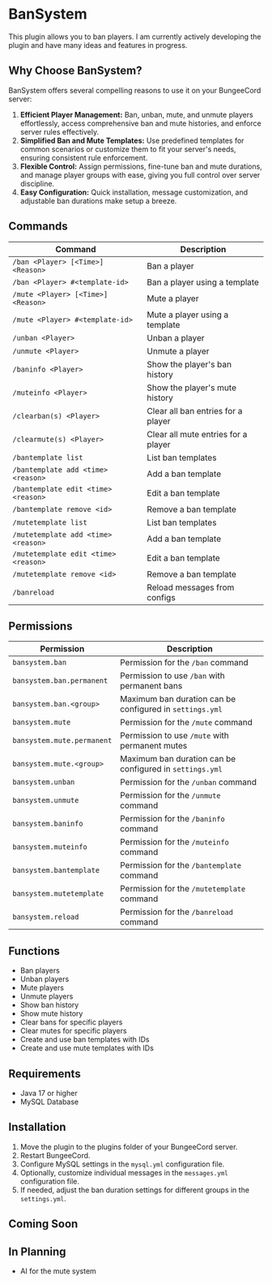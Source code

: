 # BanSystem
This plugin allows you to ban players. I am currently actively developing the plugin and have many ideas and features in progress.

## Why Choose BanSystem?

BanSystem offers several compelling reasons to use it on your BungeeCord server:

1. **Efficient Player Management:** Ban, unban, mute, and unmute players effortlessly, access comprehensive ban and mute
   histories, and enforce server rules effectively.
2. **Simplified Ban and Mute Templates:** Use predefined templates for common scenarios or customize them to fit your
   server's needs, ensuring consistent rule enforcement.
3. **Flexible Control:** Assign permissions, fine-tune ban and mute durations, and manage player groups with ease,
   giving you full control over server discipline.
4. **Easy Configuration:** Quick installation, message customization, and adjustable ban durations make setup a breeze.


## Commands

| Command                              | Description                         |
|--------------------------------------|-------------------------------------|
| `/ban <Player> [<Time>] <Reason>`    | Ban a player                        |
| `/ban <Player> #<template-id>`       | Ban a player using a template       |
| `/mute <Player> [<Time>] <Reason>`   | Mute a player                       |
| `/mute <Player> #<template-id>`      | Mute a player using a template      |
| `/unban <Player>`                    | Unban a player                      |
| `/unmute <Player>`                   | Unmute a player                     |
| `/baninfo <Player>`                  | Show the player's ban history       |
| `/muteinfo <Player>`                 | Show the player's mute history      |
| `/clearban(s) <Player>`              | Clear all ban entries for a player  |
| `/clearmute(s) <Player>`             | Clear all mute entries for a player |
| `/bantemplate list`                  | List ban templates                  |
| `/bantemplate add <time> <reason>`   | Add a ban template                  |
| `/bantemplate edit <time> <reason>`  | Edit a ban template                 |
| `/bantemplate remove <id>`           | Remove a ban template               |
| `/mutetemplate list`                 | List ban templates                  |
| `/mutetemplate add <time> <reason>`  | Add a ban template                  |
| `/mutetemplate edit <time> <reason>` | Edit a ban template                 |
| `/mutetemplate remove <id>`          | Remove a ban template               |
| `/banreload`                         | Reload messages from configs        |

## Permissions

| Permission                 | Description                                              |
|----------------------------|----------------------------------------------------------|
| `bansystem.ban`            | Permission for the `/ban` command                        |
| `bansystem.ban.permanent`  | Permission to use `/ban` with permanent bans             |
| `bansystem.ban.<group>`    | Maximum ban duration can be configured in `settings.yml` |
| `bansystem.mute`           | Permission for the `/mute` command                       |
| `bansystem.mute.permanent` | Permission to use `/mute` with permanent mutes           |
| `bansystem.mute.<group>`   | Maximum ban duration can be configured in `settings.yml` |
| `bansystem.unban`          | Permission for the `/unban` command                      |
| `bansystem.unmute`         | Permission for the `/unmute` command                     |
| `bansystem.baninfo`        | Permission for the `/baninfo` command                    |
| `bansystem.muteinfo`       | Permission for the `/muteinfo` command                   |
| `bansystem.bantemplate`    | Permission for the `/bantemplate` command                |
| `bansystem.mutetemplate`   | Permission for the `/mutetemplate` command               |
| `bansystem.reload`         | Permission for the `/banreload` command                  |

## Functions
- Ban players
- Unban players
- Mute players
- Unmute players
- Show ban history
- Show mute history
- Clear bans for specific players
- Clear mutes for specific players
- Create and use ban templates with IDs
- Create and use mute templates with IDs

## Requirements
- Java 17 or higher
- MySQL Database

## Installation
1. Move the plugin to the plugins folder of your BungeeCord server.
2. Restart BungeeCord.
3. Configure MySQL settings in the `mysql.yml` configuration file.
4. Optionally, customize individual messages in the `messages.yml` configuration file.
5. If needed, adjust the ban duration settings for different groups in the `settings.yml`.

## Coming Soon

## In Planning
- AI for the mute system